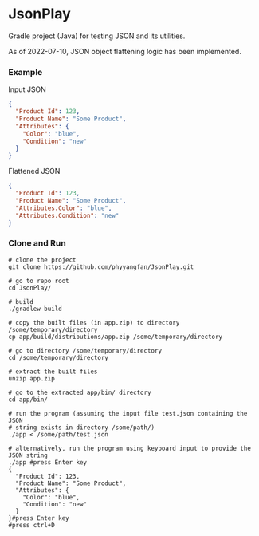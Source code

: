 # JsonPlay
Gradle project (Java) for testing JSON and its utilities.

As of 2022-07-10, JSON object flattening logic has been implemented.

### Example

Input JSON
```json
{
  "Product Id": 123,
  "Product Name": "Some Product",
  "Attributes": {
    "Color": "blue",
    "Condition": "new"
  }
}
```
Flattened JSON
```json
{
  "Product Id": 123,
  "Product Name": "Some Product",
  "Attributes.Color": "blue",
  "Attributes.Condition": "new"
}
```

### Clone and Run

```shell
# clone the project
git clone https://github.com/phyyangfan/JsonPlay.git

# go to repo root
cd JsonPlay/

# build
./gradlew build

# copy the built files (in app.zip) to directory /some/temporary/directory
cp app/build/distributions/app.zip /some/temporary/directory

# go to directory /some/temporary/directory
cd /some/temporary/directory

# extract the built files
unzip app.zip

# go to the extracted app/bin/ directory
cd app/bin/

# run the program (assuming the input file test.json containing the JSON
# string exists in directory /some/path/)
./app < /some/path/test.json

# alternatively, run the program using keyboard input to provide the JSON string
./app #press Enter key
{
  "Product Id": 123,
  "Product Name": "Some Product",
  "Attributes": {
    "Color": "blue",
    "Condition": "new"
  }
}#press Enter key
#press ctrl+D
```

